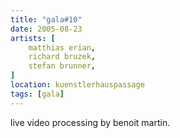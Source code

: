 ```yaml
---
title: "gala#10"
date: 2005-08-23
artists: [
    matthias erian,
    richard bruzek,
    stefan brunner,
]
location: kuenstlerhauspassage
tags: [gala]
---
```

live video processing by benoit martin.

